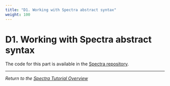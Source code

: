 ```yaml
---
title: "D1. Working with Spectra abstract syntax"
weight: 100
---
```


# D1. Working with Spectra abstract syntax

The code for this part is available in the [Spectra repository](https://github.com/jringert/spectra-tutorial/tree/main/D1_parsing).

---

*Return to the [Spectra Tutorial Overview](/tutorials/spectra/)*
